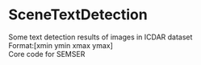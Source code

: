 # SceneTextDetection
Some text detection results of images in ICDAR dataset  
Format:[xmin ymin xmax ymax]  
Core code for SEMSER
